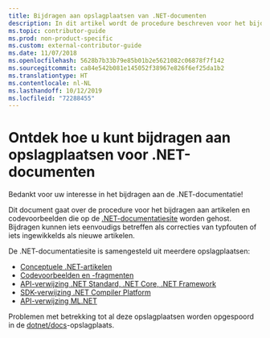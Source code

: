 ```yaml
---
title: Bijdragen aan opslagplaatsen van .NET-documenten
description: In dit artikel wordt de procedure beschreven voor het bijdragen aan artikelen en codevoorbeelden in de opslagplaatsen waaruit de .NET-documentatie bestaat.
ms.topic: contributor-guide
ms.prod: non-product-specific
ms.custom: external-contributor-guide
ms.date: 11/07/2018
ms.openlocfilehash: 5628b7b33b79e85b01b2e5621082c06878f7f142
ms.sourcegitcommit: ca84e542b081e145052f38967e826f6ef25da1b2
ms.translationtype: HT
ms.contentlocale: nl-NL
ms.lasthandoff: 10/12/2019
ms.locfileid: "72288455"
---
```

# <a name="learn-how-to-contribute-to-the-net-docs-repositories"></a>Ontdek hoe u kunt bijdragen aan opslagplaatsen voor .NET-documenten

Bedankt voor uw interesse in het bijdragen aan de .NET-documentatie!

Dit document gaat over de procedure voor het bijdragen aan artikelen en codevoorbeelden die op de [.NET-documentatiesite](https://docs.microsoft.com/dotnet) worden gehost. Bijdragen kunnen iets eenvoudigs betreffen als correcties van typfouten of iets ingewikkelds als nieuwe artikelen.

De .NET-documentatiesite is samengesteld uit meerdere opslagplaatsen:

- [Conceptuele .NET-artikelen](https://github.com/dotnet/docs)
- [Codevoorbeelden en -fragmenten](https://github.com/dotnet/samples)
- [API-verwijzing .NET Standard, .NET Core, .NET Framework](https://github.com/dotnet/dotnet-api-docs)
- [SDK-verwijzing .NET Compiler Platform](https://github.com/dotnet/roslyn-api-docs)
- [API-verwijzing ML.NET](https://github.com/dotnet/ml-api-docs)

Problemen met betrekking tot al deze opslagplaatsen worden opgespoord in de [dotnet/docs](https://github.com/dotnet/docs/issues)-opslagplaats.
